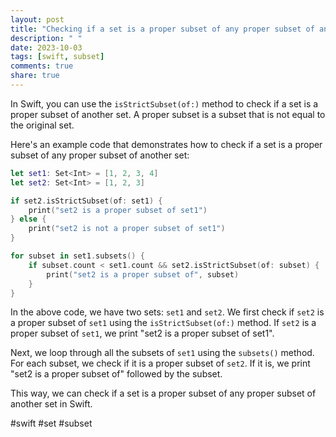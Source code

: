 ```yaml
---
layout: post
title: "Checking if a set is a proper subset of any proper subset of another set in Swift"
description: " "
date: 2023-10-03
tags: [swift, subset]
comments: true
share: true
---
```


In Swift, you can use the `isStrictSubset(of:)` method to check if a set is a proper subset of another set. A proper subset is a subset that is not equal to the original set.

Here's an example code that demonstrates how to check if a set is a proper subset of any proper subset of another set:

```swift
let set1: Set<Int> = [1, 2, 3, 4]
let set2: Set<Int> = [1, 2, 3]

if set2.isStrictSubset(of: set1) {
    print("set2 is a proper subset of set1")
} else {
    print("set2 is not a proper subset of set1")
}

for subset in set1.subsets() {
    if subset.count < set1.count && set2.isStrictSubset(of: subset) {
        print("set2 is a proper subset of", subset)
    }
}
```

In the above code, we have two sets: `set1` and `set2`. We first check if `set2` is a proper subset of `set1` using the `isStrictSubset(of:)` method. If `set2` is a proper subset of `set1`, we print "set2 is a proper subset of set1".

Next, we loop through all the subsets of `set1` using the `subsets()` method. For each subset, we check if it is a proper subset of `set2`. If it is, we print "set2 is a proper subset of" followed by the subset.

This way, we can check if a set is a proper subset of any proper subset of another set in Swift.

#swift #set #subset